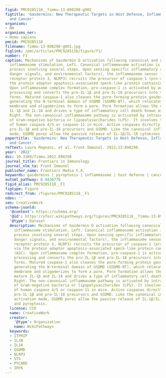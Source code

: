 ```yaml
---
figid: PMC9285118__fimmu-13-898298-g001
figtitle: 'Gasdermins: New Therapeutic Targets in Host Defense, Inflammatory Diseases,
  and Cancer'
organisms:
- NA
organisms_ner:
- Homo sapiens
pmcid: PMC9285118
filename: fimmu-13-898298-g001.jpg
figlink: /pmc/articles/PMC9285118/figure/f1/
number: F1
caption: Mechanisms of Gasdermin D activation following canonical and non-canonical
  inflammasome stimulation. Left. Canonical inflammasome activation is a well-structured
  process involving several steps. Upon sensing specific inflammatory stimuli (microbes,
  danger signals, and environmental factors), the inflammasome sensor (i.e., NOD-like
  receptor protein 3, NLRP3) recruits the precursor of caspase-1 (pro-caspase-1) via
  the protein adaptor apoptosis-associated speck-like protein containing a CARD (ASC).
  Upon inflammasome complex formation, pro-caspase-1 is activated by autocatalytic
  processing and converts the pro-IL-1β and pro-IL-18 precursors into their bioactive
  forms. Matured caspase-1 also cleaves the pore-forming protein gasdermin D (GSDMD),
  generating the N-terminal domain of GSDMD (GSDMD-NT), which relocates to the plasma
  membrane and oligomerizes to form a pore. Pore formation allows the release of mature
  IL-1β and IL-18 and drives a type of inflammatory cell death known as pyroptosis.
  Right. The non-canonical inflammasome pathway is activated by intracellular sensing
  of Gram-negative bacteria or lipopolysaccharides (LPS). It involves the activation
  of human caspase 4/5 or caspase-11 in mice. Active caspases directly process the
  pro-IL-1β and pro-IL-18 precursors and GSDMD. Like the canonical inflammasome activation
  mode, GSDMD pores allow the passive release of IL-1β/IL-18 cytokines and pyroptosis.
papertitle: 'Gasdermins: New Therapeutic Targets in Host Defense, Inflammatory Diseases,
  and Cancer.'
reftext: Laura Magnani, et al. Front Immunol. 2022;13:898298.
year: '2022'
doi: 10.3389/fimmu.2022.898298
journal_title: Frontiers in Immunology
journal_nlm_ta: Front Immunol
publisher_name: Frontiers Media S.A.
keywords: gasdermins | pyroptosis | inflammasome | host defense | cancer | therapeutics
automl_pathway: 0.9430778
figid_alias: PMC9285118__F1
figtype: Figure
redirect_from: /figures/PMC9285118__F1
ndex: ''
seo: CreativeWork
schema-jsonld:
  '@context': https://schema.org/
  '@id': https://pfocr.wikipathways.org/figures/PMC9285118__fimmu-13-898298-g001.html
  '@type': Dataset
  description: Mechanisms of Gasdermin D activation following canonical and non-canonical
    inflammasome stimulation. Left. Canonical inflammasome activation is a well-structured
    process involving several steps. Upon sensing specific inflammatory stimuli (microbes,
    danger signals, and environmental factors), the inflammasome sensor (i.e., NOD-like
    receptor protein 3, NLRP3) recruits the precursor of caspase-1 (pro-caspase-1)
    via the protein adaptor apoptosis-associated speck-like protein containing a CARD
    (ASC). Upon inflammasome complex formation, pro-caspase-1 is activated by autocatalytic
    processing and converts the pro-IL-1β and pro-IL-18 precursors into their bioactive
    forms. Matured caspase-1 also cleaves the pore-forming protein gasdermin D (GSDMD),
    generating the N-terminal domain of GSDMD (GSDMD-NT), which relocates to the plasma
    membrane and oligomerizes to form a pore. Pore formation allows the release of
    mature IL-1β and IL-18 and drives a type of inflammatory cell death known as pyroptosis.
    Right. The non-canonical inflammasome pathway is activated by intracellular sensing
    of Gram-negative bacteria or lipopolysaccharides (LPS). It involves the activation
    of human caspase 4/5 or caspase-11 in mice. Active caspases directly process the
    pro-IL-1β and pro-IL-18 precursors and GSDMD. Like the canonical inflammasome
    activation mode, GSDMD pores allow the passive release of IL-1β/IL-18 cytokines
    and pyroptosis.
  license: CC0
  name: CreativeWork
  creator:
    '@type': Organization
    name: WikiPathways
  keywords:
  - ITPRIP
  - IL1B
  - IL18
  - GSDMD
  - NLRP3
  - STS
  - PYCARD
  - IRF6
---
```

